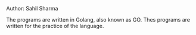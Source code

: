 Author: Sahil Sharma

The programs are written in Golang, also known as GO.
Thes programs are written for the practice of the language.
